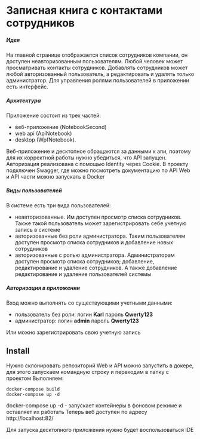 # Записная книга с контактами сотрудников
##### Идея
На главной странице отображается список сотрудников компании, он доступен неавторизованным пользователям. Любой человек может просматривать контакты сотрудников. Добавлять сотрудников может любой авторизованный пользователь, а редактировать и удалять только администратор. Для управления ролями пользователей в приложении есть интерфейс.
##### Архитектура
Приложение состоит из трех частей:

- веб-приложение (NotebookSecond)
- web api (ApiNotebook)
- desktop (WpfNotebook).

Веб-приложение и десктопное обращаются за данными к апи, поэтому для их корректной работы нужно убедиться, что API запущен. 
Авторизация реализована с помощью Identity через Cookie.
В проекту подключен Swagger, где можно посмотреть документацию по API
Web и API части можно запускать в Docker

##### Виды пользователей
В системе есть три вида пользователей:
- неавторизованные. Им доступен просмотр списка сотрудников. Также такой пользователь может зарегистрировать себе учетную запись в системе
- авторизованные без роли администратора. Таким пользователям доступен просмотр списка сотрудников и добавление новых сотрудников
- авторизованные с ролью администратора. Администраторам доступен просмотр списка сотрудников; добавление, редактирование и удаление сотрудников. А также добавление редактирование и удаление пользователей системы

##### Авторизация в приложении
Вход можно выполнять со существующими учетными данными:
- пользователь без роли: логин **Karl** пароль **Qwerty123**
- администратор: логин **admin** пароль **Qwerty123**

Или можно зарегистрировать свою учетную запись

## Install
Нужно склонировать репозиторий
Web и API можно запустить в докере, для этого запускаем командную строку и переходим в папку с проектом
Выполняем:
```
docker-compose build
docker-compose up -d 
```
docker-compose up -d  - запускает контейнеры в фоновом режиме и оставляет их работать 
Теперь веб доступен по адресу http://localhost:82/

Для запуска десктопного приложения нужно будет воспользоваться IDE



